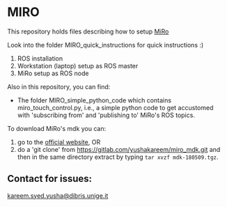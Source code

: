 # MIRO

This repository holds files describing how to setup [MiRo](http://consequentialrobotics.com/miro/)

Look into the folder MIRO_quick_instructions for quick instructions :)
1. ROS installation
2. Workstation (laptop) setup as ROS master
3. MiRo setup as ROS node
    
Also in this repository, you can find:
* The folder MIRO_simple_python_code which contains miro_touch_control.py, i.e., a simple python code to get accustomed with 'subscribing from' and 'publishing to' MiRo's ROS topics.

To download MiRo's mdk you can:
1. go to the [official website](http://labs.consequentialrobotics.com/miro/mdk/), OR
2. do a 'git clone' from <https://gitlab.com/yushakareem/miro_mdk.git> and then in the same directory extract by typing `tar xvzf mdk-180509.tgz`.

## Contact for issues:

kareem.syed.yusha@dibris.unige.it 